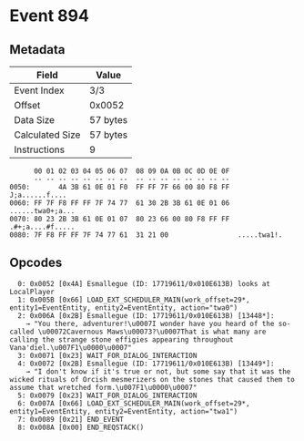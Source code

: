 # Event 894

## Metadata

| Field           | Value    |
|-----------------|----------|
| Event Index     | 3/3      |
| Offset          | 0x0052   |
| Data Size       | 57 bytes |
| Calculated Size | 57 bytes |
| Instructions    | 9        |

```
      00 01 02 03 04 05 06 07  08 09 0A 0B 0C 0D 0E 0F
      -- -- -- -- -- -- -- --  -- -- -- -- -- -- -- --
0050:       4A 3B 61 0E 01 F0  FF FF 7F 66 00 80 F8 FF    J;a......f....
0060: FF 7F F8 FF FF 7F 74 77  61 30 2B 3B 61 0E 01 06  ......twa0+;a...
0070: 80 23 2B 3B 61 0E 01 07  80 23 66 00 80 F8 FF FF  .#+;a....#f.....
0080: 7F F8 FF FF 7F 74 77 61  31 21 00                 .....twa1!.     
```

## Opcodes

```
  0: 0x0052 [0x4A] Esmallegue (ID: 17719611/0x010E613B) looks at LocalPlayer
  1: 0x005B [0x66] LOAD_EXT_SCHEDULER_MAIN(work_offset=29*, entity1=EventEntity, entity2=EventEntity, action="twa0")
  2: 0x006A [0x2B] Esmallegue (ID: 17719611/0x010E613B) [13448*]:
    → "You there, adventurer!\u0007I wonder have you heard of the so-called \u00072Cavernous Maws\u00073?\u0007That is what many are calling the strange stone effigies appearing throughout Vana'diel.\u007F1\u0000\u0007"
  3: 0x0071 [0x23] WAIT_FOR_DIALOG_INTERACTION
  4: 0x0072 [0x2B] Esmallegue (ID: 17719611/0x010E613B) [13449*]:
    → "I don't know if it's true or not, but some say that it was the wicked rituals of Orcish mesmerizers on the stones that caused them to assume that wretched form.\u007F1\u0000\u0007"
  5: 0x0079 [0x23] WAIT_FOR_DIALOG_INTERACTION
  6: 0x007A [0x66] LOAD_EXT_SCHEDULER_MAIN(work_offset=29*, entity1=EventEntity, entity2=EventEntity, action="twa1")
  7: 0x0089 [0x21] END_EVENT
  8: 0x008A [0x00] END_REQSTACK()
```
